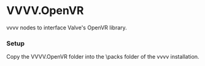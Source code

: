 # VVVV.OpenVR #

vvvv nodes to interface Valve's OpenVR library.

### Setup
Copy the VVVV.OpenVR folder into the \packs folder of the vvvv installation. 